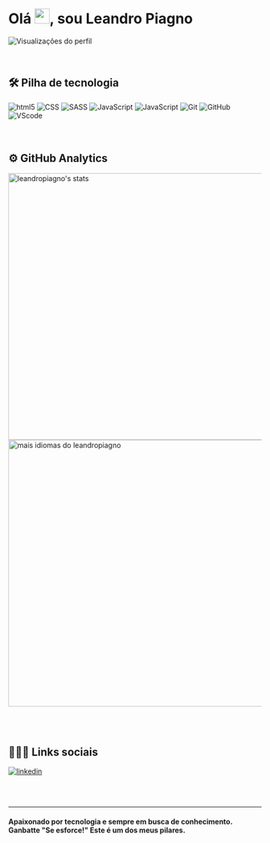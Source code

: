 <h1 align="left">Olá <img src="https://raw.githubusercontent.com/kaueMarques/kaueMarques/master/hi.gif" width="30px">, sou Leandro Piagno</h1>
<p align="left"> <img src="https://komarev.com/ghpvc/?username=leandropiagno&color=yellow" alt="Visualizações do perfil" /> </p><br>

##  🛠   Pilha de tecnologia
<div style="display: inline_block">
    <img align="center" alt="html5" src="https://img.shields.io/badge/-HTML-05122A?style=flat&logo=HTML5"/>
    <img align="center" alt="CSS" src="https://img.shields.io/badge/-CSS-05122A?style=flat&logo=CSS3&logoColor=1572B6"/>
    <img align="center" alt="SASS" src="https://img.shields.io/badge/-SASS-05122A?style=flat&logo=SASS&logoColor=c76494"/>
    <img align="center" alt="JavaScript" src="https://img.shields.io/badge/-JavaScript-05122A?style=flat&logo=javascript"/>
    <img align="center" alt="JavaScript" src="https://img.shields.io/badge/-React-05122A?style=flat&logo=React"/>
    <img align="center" alt="Git" src="https://img.shields.io/badge/-Git-05122A?style=flat&logo=git"/>
    <img align="center" alt="GitHub" src="https://img.shields.io/badge/-GitHub-05122A?style=flat&logo=github"/>
    <img align="center" alt="VScode" src="https://img.shields.io/badge/-Visual%20Studio%20Code-05122A?style=flat&logo=visual-studio-code&logoColor=007ACC"/><div><br><br>

##  ⚙️   GitHub Analytics
<p align="esquerda">
<img width="530em" src="https://github-readme-stats.vercel.app/api?username=leandropiagno&show_icons=true&theme=dracula" alt="leandropiagno's stats"/>
<img width="530em" src="https://github-readme-stats.vercel.app/api/top-langs/?username=leandropiagno&layout=compact&theme=dracula" alt="mais idiomas do leandropiagno" />
</p><br><br>

##  👨🏽‍🦲   Links sociais

<a href="https://www.linkedin.com/in/leandro-piagno/" target="_blank">
  <img align="center" src="https://img.shields.io/badge/-leandropiagno-05122A?style=flat&logo=linkedin" alt="linkedin"/>
</a>
    
<br><br><hr>


#### Apaixonado por tecnologia e sempre em busca de conhecimento.<br> Ganbatte "Se esforce!" Este é um dos meus pilares.
